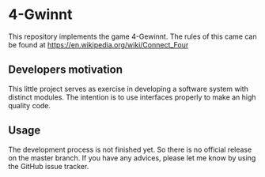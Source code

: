 # 4-Gwinnt
This repository implements the game 4-Gewinnt. The rules of this came can be found at https://en.wikipedia.org/wiki/Connect_Four

## Developers motivation
This little project serves as exercise in developing a software system with distinct modules. The intention is to use interfaces properly to make an high quality code.

## Usage
The development process is not finished yet. So there is no official release on the master branch. If you have any advices, please let me know by using the GitHub issue tracker.